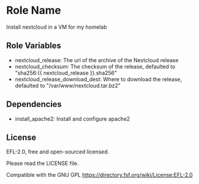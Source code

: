 Role Name
=========

Install nextcloud in a VM for my homelab

Role Variables
--------------

- nextcloud_release: The url of the archive of the Nextcloud release
- nextcloud_checksum: The checksum of the release, defaulted to "sha256:{{ nextcloud_release }}.sha256"
- nextcloud_release_download_dest: Where to download the release, defaulted to "/var/www/nextcloud.tar.bz2"

Dependencies
------------

- install_apache2: Install and configure apache2

License
-------

EFL-2.0, free and open-sourced licensed.

Please read the LICENSE file.

Compatible with the GNU GPL https://directory.fsf.org/wiki/License:EFL-2.0
